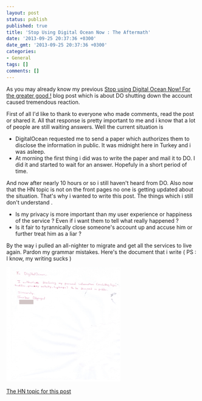 ```yaml
---
layout: post
status: publish
published: true
title: 'Stop Using Digital Ocean Now : The Aftermath'
date: '2013-09-25 20:37:36 +0300'
date_gmt: '2013-09-25 20:37:36 +0300'
categories:
- General
tags: []
comments: []
---
```


As you may already know my previous [Stop using Digital Ocean Now! For the greater good !](2013-09-24-stop-using-digital-ocean-now-for-the-greater-good) blog post which is about DO shutting down the account caused tremendous reaction.

First of all I'd like to thank to everyone who made comments, read the post or shared it. All that response is pretty important to me and i know that a lot of people are still waiting answers.
Well the current situation is

- DigitalOcean requested me to send a paper which authorizes them to disclose the information in public. It was midnight here in Turkey and i was asleep.
- At morning the first thing i did was to write the paper and mail it to DO. I did it and started to wait for an answer. Hopefuly in a short period of time.

And now after nearly 10 hours or so i still haven't heard from DO. Also now that the HN topic is not on the front pages no one is getting updated about the situation. That's why i wanted to write this post.
The things which i still don't understand .

- Is my privacy is more important than my user experience or happiness of the service ? Even if i want them to tell what really happened ?
- Is it fair to tyrannically close someone's account up and accuse him or further treat him as a liar ?

By the way i pulled an all-nighter to migrate and get all the services to live again. Pardon my grammar mistakes.
Here's the document that i write ( PS : I know, my writing sucks )

<img src="/images/do_disclosure.png" width="300" height="300"/>

[The HN topic for this post](https://news.ycombinator.com/item?id=6447152)
